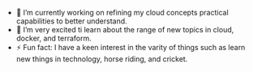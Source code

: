 - 🔭 I’m currently working on refining my cloud concepts practical capabilities to better understand.
- 🌱 I’m very excited ti learn about the range of new topics in cloud, docker, and terraform. 
- ⚡ Fun fact: I have a keen interest in the varity of things such as learn new things in technology, horse riding, and cricket.
